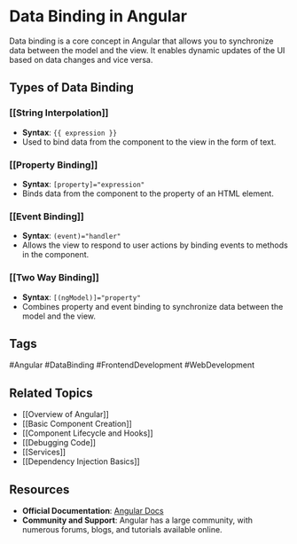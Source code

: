 # Data Binding in Angular

Data binding is a core concept in Angular that allows you to synchronize data between the model and the view. It enables dynamic updates of the UI based on data changes and vice versa.

## Types of Data Binding

### [[String Interpolation]]
- **Syntax**: `{{ expression }}`
- Used to bind data from the component to the view in the form of text.

### [[Property Binding]]
- **Syntax**: `[property]="expression"`
- Binds data from the component to the property of an HTML element.

### [[Event Binding]]
- **Syntax**: `(event)="handler"`
- Allows the view to respond to user actions by binding events to methods in the component.

### [[Two Way Binding]]
- **Syntax**: `[(ngModel)]="property"`
- Combines property and event binding to synchronize data between the model and the view.

## Tags
#Angular #DataBinding #FrontendDevelopment #WebDevelopment

## Related Topics
- [[Overview of Angular]]
- [[Basic Component Creation]]
- [[Component Lifecycle and Hooks]]
- [[Debugging Code]]
- [[Services]]
- [[Dependency Injection Basics]]

## Resources
- **Official Documentation**: [Angular Docs](https://angular.io/docs)
- **Community and Support**: Angular has a large community, with numerous forums, blogs, and tutorials available online.

